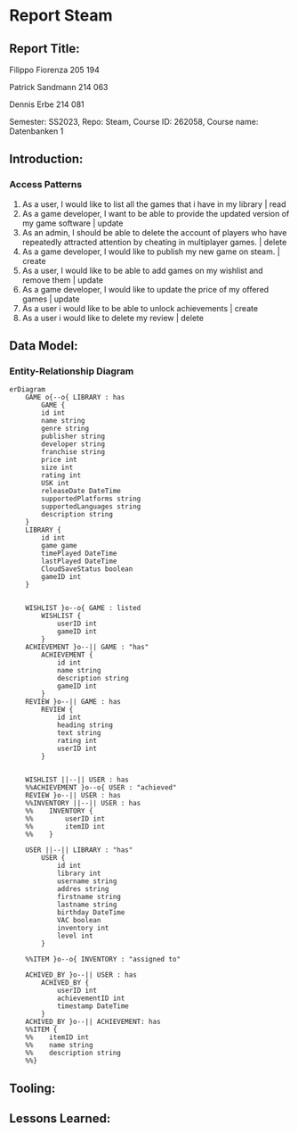 # Report Steam

## Report Title:

Filippo Fiorenza 205 194

Patrick Sandmann 214 063

Dennis Erbe 214 081

Semester: SS2023, Repo: Steam, Course ID: 262058, Course name: Datenbanken 1

## Introduction:

### Access Patterns

1. As a user, I would like to list all the games that i have in my library | read
2. As a game developer, I want to be able to provide the updated version of my game software | update
3. As an admin, I should be able to delete the account of players who have repeatedly attracted attention by cheating in multiplayer games. | delete
4. As a game developer, I would like to publish my new game on steam. | create
5. As a user, I would like to be able to add games on my wishlist and remove them | update
6. As a game developer, I would like to update the price of my offered games | update
7. As a user i would like to be able to unlock achievements | create
8. As a user i would like to delete my review | delete

## Data Model:

### Entity-Relationship Diagram

```mermaid
erDiagram
    GAME o{--o{ LIBRARY : has
        GAME {
        id int
        name string
        genre string
        publisher string
        developer string
        franchise string
        price int
        size int
        rating int
        USK int
        releaseDate DateTime
        supportedPlatforms string
        supportedLanguages string
        description string
    }
    LIBRARY {
        id int
        game game
        timePlayed DateTime
        lastPlayed DateTime
        CloudSaveStatus boolean
        gameID int
    }


    WISHLIST }o--o{ GAME : listed
        WISHLIST {
            userID int
            gameID int            
        }
    ACHIEVEMENT }o--|| GAME : "has"
        ACHIEVEMENT {
            id int
            name string
            description string
            gameID int
        }
    REVIEW }o--|| GAME : has    
        REVIEW {
            id int
            heading string
            text string
            rating int
            userID int
        }


    WISHLIST ||--|| USER : has
    %%ACHIEVEMENT }o--o{ USER : "achieved"
    REVIEW }o--|| USER : has    
    %%INVENTORY ||--|| USER : has
    %%    INVENTORY {
    %%        userID int
    %%        itemID int
    %%    }

    USER ||--|| LIBRARY : "has"
        USER {
            id int
            library int
            username string
            addres string
            firstname string
            lastname string
            birthday DateTime
            VAC boolean
            inventory int
            level int
        }

    %%ITEM }o--o{ INVENTORY : "assigned to"

    ACHIVED_BY }o--|| USER : has
        ACHIVED_BY {
            userID int
            achievementID int
            timestamp DateTime
        }
    ACHIVED_BY }o--|| ACHIEVEMENT: has
    %%ITEM {
    %%    itemID int
    %%    name string
    %%    description string
    %%}
```

## Tooling:


## Lessons Learned:
